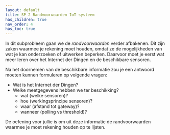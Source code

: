 ```yaml
---
layout: default
title: SP 2 Randvoorwaarden IoT systeem
has_children: true
nav_order: 4
has_toc: true
---
```


In dit subprobleem gaan we de _randvoorwaarden_ verder afbakenen.
Dit zijn zaken waarmee  je rekening moet houden, omdat ze de mogelijkheden van wat je kan onderzoeken of uitwerken beperken.
Daarvoor moet je eerst wat meer leren over het Internet der Dingen en de beschikbare sensoren.

Na het doornemen van de beschikbare informatie zou je een antwoord moeten kunnen formuleren op volgende vragen:
- Wat is het Internet der Dingen? 
- Welke meetgegevens hebben we ter beschikking?
    * wat (welke sensoren)? 
    * hoe (werkingsprincipe sensoren)?
    * waar (afstand tot gateway)? 
    * wanneer (polling vs threshold)?
	
De oefening voor jullie is om uit deze informatie de randvoorwaarden waarmee je moet rekening houden op te lijsten.
